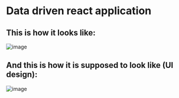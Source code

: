 # Data driven react application 
## This is how it looks like: 
![image](https://user-images.githubusercontent.com/43525992/179354928-8071d1a8-9ff2-4e12-9d2a-c8ef1ee3dada.png)
## And this is how it is supposed to look like (UI design): 
![image](https://user-images.githubusercontent.com/43525992/179354943-fa8748fd-e5ba-462b-8ee7-ea6ed440a2ef.png)
